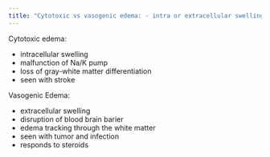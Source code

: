 ```yaml
---
title: "Cytotoxic vs vasogenic edema: - intra or extracellular swelling?  - what is the malfunction? - imaging findings - pathology associated"
---
```

Cytotoxic edema:
- intracellular swelling
- malfunction of Na/K pump
- loss of gray-white matter differentiation
- seen with stroke

Vasogenic Edema:
- extracellular swelling
- disruption of blood brain barier
- edema tracking through the white matter
- seen with tumor and infection
- responds to steroids

